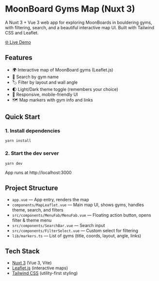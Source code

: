 # MoonBoard Gyms Map (Nuxt 3)

A Nuxt 3 + Vue 3 web app for exploring MoonBoards in bouldering gyms, with filtering, search, and a beautiful interactive map UI. Built with Tailwind CSS and Leaflet.

[🌐 Live Demo](https://moonboard-six.vercel.app)

## Features

- 🌍 Interactive map of MoonBoard gyms (Leaflet.js)
- 🔎 Search by gym name
- 🏷️ Filter by layout and wall angle
- 🌓 Light/Dark theme toggle (remembers your choice)
- 📱 Responsive, mobile-friendly UI
- 🗺️ Map markers with gym info and links

## Quick Start

### 1. Install dependencies

```bash
yarn install
```

### 2. Start the dev server

```bash
yarn dev
```

App runs at http://localhost:3000

## Project Structure

- `app.vue` — App entry, renders the map
- `components/MapLeaflet.vue` — Main map UI, shows gyms, handles theme, search, and filters
- `src/components/MenuFab/MenuFab.vue` — Floating action button, opens filter & theme menu
- `src/components/SearchBar.vue` — Search input
- `src/components/FilterSelect.vue` — Custom select for filtering
- `lib/markers.ts` — List of gyms (title, coords, layout, angle, links)

## Tech Stack

- [Nuxt 3](https://nuxt.com/) (Vue 3, Vite)
- [Leaflet.js](https://leafletjs.com/) (interactive maps)
- [Tailwind CSS](https://tailwindcss.com/) (utility-first styling)